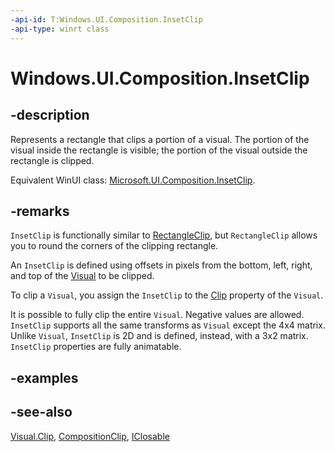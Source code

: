 ```yaml
---
-api-id: T:Windows.UI.Composition.InsetClip
-api-type: winrt class
---
```


<!-- Class syntax.
public class InsetClip : Windows.UI.Composition.CompositionClip, Windows.UI.Composition.IInsetClip
-->

# Windows.UI.Composition.InsetClip

## -description

Represents a rectangle that clips a portion of a visual. The portion of the visual inside the rectangle is visible; the portion of the visual outside the rectangle is clipped.

Equivalent WinUI class: [Microsoft.UI.Composition.InsetClip](/windows/winui/api/microsoft.ui.composition.insetclip).

## -remarks

`InsetClip` is functionally similar to [RectangleClip](rectangleclip.md), but `RectangleClip` allows you to round the corners of the clipping rectangle.

An `InsetClip` is defined using offsets in pixels from the bottom, left, right, and top of the [Visual](visual.md) to be clipped.

To clip a `Visual`, you assign the `InsetClip` to the [Clip](visual_clip.md) property of the `Visual`.

It is possible to fully clip the entire `Visual`. Negative values are allowed. `InsetClip` supports all the same transforms as `Visual` except the 4x4 matrix. Unlike `Visual`, `InsetClip` is 2D and is defined, instead, with a 3x2 matrix. `InsetClip` properties are fully animatable.

## -examples

## -see-also

[Visual.Clip](visual_clip.md), [CompositionClip](compositionclip.md), [IClosable](../windows.foundation/iclosable.md)
